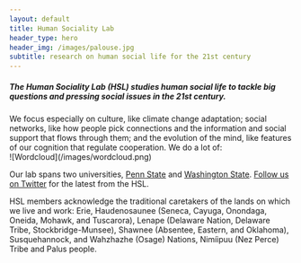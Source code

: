 ```yaml
---
layout: default
title: Human Sociality Lab
header_type: hero
header_img: /images/palouse.jpg
subtitle: research on human social life for the 21st century
---
```

<link rel="shortcut icon" type="image/png" 
      href="{{ "/images/favicon.png"  | absolute_url }}">
      
<h5>The Human Sociality Lab (HSL) studies human social life to tackle big questions and pressing social issues in the 21st century.</h5> We focus especially on culture, like climate change adaptation; social networks, like how people pick connections and the information and social support that flows through them; and the evolution of the mind, like features of our cognition that regulate cooperation. We do a lot of:
<br />
![Wordcloud](/images/wordcloud.png)

Our lab spans two universities, [Penn State](https://anth.la.psu.edu/) and [Washington State](https://www.anthro.wsu.edu). [Follow us on Twitter](https://www.twitter.com/SocialityLab) for the latest from the HSL.

HSL members acknowledge the traditional caretakers of the lands on which we live and work: Erie, Haudenosaunee (Seneca, Cayuga, Onondaga, Oneida, Mohawk, and Tuscarora), Lenape (Delaware Nation, Delaware Tribe, Stockbridge-Munsee), Shawnee (Absentee, Eastern, and Oklahoma), Susquehannock, and Wahzhazhe (Osage) Nations, Nimíipuu (Nez Perce) Tribe and Palus people.
